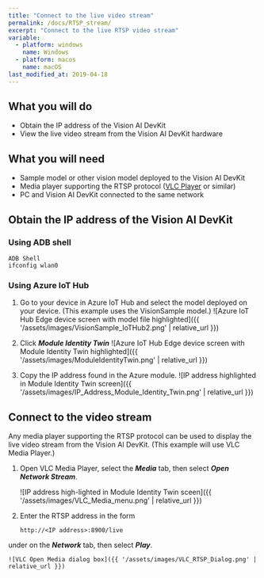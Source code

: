 ```yaml
---
title: "Connect to the live video stream"
permalink: /docs/RTSP_stream/
excerpt: "Connect to the live RTSP video stream"
variable:
  - platform: windows
    name: Windows
  - platform: macos
    name: macOS
last_modified_at: 2019-04-18
---
```

## What you will do

* Obtain the IP address of the Vision AI DevKit
* View the live video stream from the Vision AI DevKit hardware

## What you will need

* Sample model or other vision model deployed to the Vision AI DevKit
* Media player supporting the RTSP protocol ([VLC Player](https://www.videolan.org/vlc/) or similar)
* PC and Vision AI DevKit connected to the same network

## Obtain the IP address of the Vision AI DevKit

### Using ADB shell

```
ADB Shell
ifconfig wlan0
```

### Using Azure IoT Hub

  1. Go to your device in Azure IoT Hub and select the model deployed on your device. (This example uses the VisionSample model.)
    ![Azure IoT Hub Edge device screen with model file highlighted]({{ '/assets/images/VisionSample_IoTHub2.png' | relative_url }})

  2. Click ***Module Identity Twin***
    ![Azure IoT Hub Edge device screen with Module Identity Twin highlighted]({{ '/assets/images/ModuleIdentityTwin.png' | relative_url }})

  3. Copy the IP address found in the Azure module.
    ![IP address highlighted in Module Identity Twin screen]({{ '/assets/images/IP_Address_Module_Identity_Twin.png' | relative_url }})

## Connect to the video stream
Any media player supporting the RTSP protocol can be used to display the live video stream from the Vision AI DevKit. (This example will use VLC Media Player.)

1. Open VLC Media Player, select the ***Media*** tab, then select ***Open Network Stream***.

    ![IP address high-lighted in Module Identity Twin sceen]({{ '/assets/images/VLC_Media_menu.png' | relative_url }})

2. Enter the RTSP address in the form

    ```
    http://<IP address>:8900/live
    ```
under on the ***Network*** tab, then select ***Play***.

    ![VLC Open Media dialog box]({{ '/assets/images/VLC_RTSP_Dialog.png' | relative_url }})
